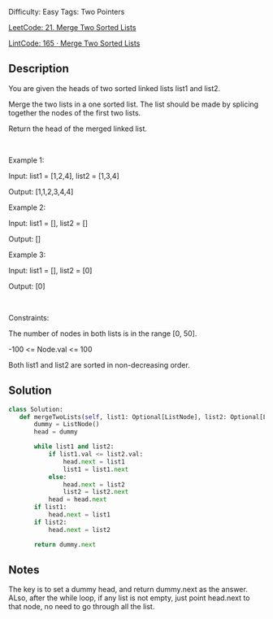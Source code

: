 Difficulty: Easy
Tags: Two Pointers

[LeetCode: 21. Merge Two Sorted Lists](https://leetcode.com/problems/merge-two-sorted-lists/)

[LintCode: 165 · Merge Two Sorted Lists](https://lintcode.com/problem/165 )

## Description 

You are given the heads of two sorted linked lists list1 and list2.

Merge the two lists in a one sorted list. The list should be made by splicing together the nodes of the first two lists.

Return the head of the merged linked list.

 

Example 1:





Input: list1 = [1,2,4], list2 = [1,3,4]

Output: [1,1,2,3,4,4]



Example 2:



Input: list1 = [], list2 = []

Output: []



Example 3:



Input: list1 = [], list2 = [0]

Output: [0]



 

Constraints:



The number of nodes in both lists is in the range [0, 50].

-100 <= Node.val <= 100

Both list1 and list2 are sorted in non-decreasing order.



## Solution 
 ```python 
class Solution:
    def mergeTwoLists(self, list1: Optional[ListNode], list2: Optional[ListNode]) -> Optional[ListNode]:
        dummy = ListNode()
        head = dummy

        while list1 and list2:
            if list1.val <= list2.val:
                head.next = list1
                list1 = list1.next
            else:
                head.next = list2
                list2 = list2.next
            head = head.next
        if list1:
            head.next = list1
        if list2:
            head.next = list2

        return dummy.next
 ``` 
## Notes
The key is to set a dummy head, and return dummy.next as the answer. ALso, after the while loop,
if any list is not empty, just point head.next to that node, no need to go through all the list.